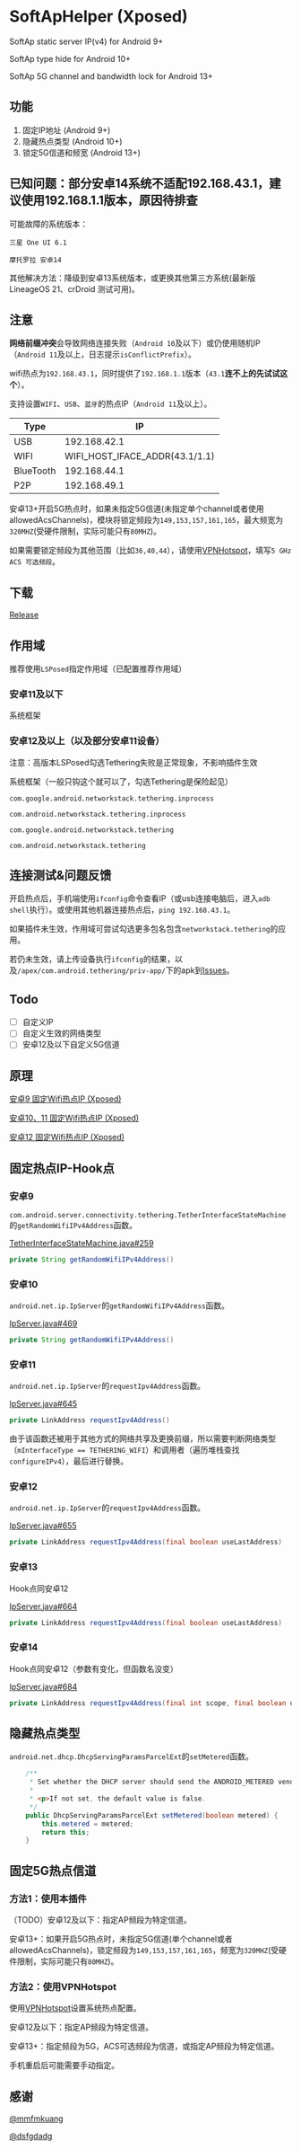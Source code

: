 # SoftApHelper (Xposed)

SoftAp static server IP(v4) for Android 9+

SoftAp type hide for Android 10+

SoftAp 5G channel and bandwidth lock for Android 13+ 

## 功能
1. 固定IP地址 (Android 9+)
2. 隐藏热点类型 (Android 10+)
3. 锁定5G信道和频宽 (Android 13+)

## 已知问题：部分安卓14系统不适配192.168.43.1，建议使用192.168.1.1版本，原因待排查
可能故障的系统版本：

`三星 One UI 6.1`

`摩托罗拉 安卓14`

其他解决方法：降级到安卓13系统版本，或更换其他第三方系统(最新版LineageOS 21、crDroid 测试可用)。

## 注意
**网络前缀冲突**会导致网络连接失败（`Android 10`及以下）或仍使用随机IP（`Android 11`及以上，日志提示`isConflictPrefix`）。

wifi热点为`192.168.43.1`，同时提供了`192.168.1.1`版本（`43.1`**连不上的先试试这个**）。

支持设置`WIFI`、`USB`、`蓝牙`的热点IP（`Android 11`及以上）。


| Type      | IP                             |
|-----------|--------------------------------|
| USB       | 192.168.42.1                   |
| WIFI      | WIFI_HOST_IFACE_ADDR(43.1/1.1) |
| BlueTooth | 192.168.44.1                   |
| P2P       | 192.168.49.1                   |

安卓13+开启5G热点时，如果未指定5G信道(未指定单个channel或者使用allowedAcsChannels)，模块将锁定频段为`149,153,157,161,165`，最大频宽为`320MHZ`(受硬件限制，实际可能只有`80MHZ`)。

如果需要锁定频段为其他范围（比如`36,40,44`），请使用[VPNHotspot](https://github.com/Mygod/VPNHotspot)，填写`5 GHz ACS 可选频段`。

## 下载
[Release](https://github.com/XhyEax/SoftApHelper/releases)

## 作用域
推荐使用`LSPosed`指定作用域（已配置推荐作用域）
### 安卓11及以下
系统框架

### 安卓12及以上（以及部分安卓11设备）
注意：高版本LSPosed勾选Tethering失败是正常现象，不影响插件生效

系统框架（一般只钩这个就可以了，勾选Tethering是保险起见）

`com.google.android.networkstack.tethering.inprocess`

`com.android.networkstack.tethering.inprocess`

`com.google.android.networkstack.tethering`

`com.android.networkstack.tethering`

## 连接测试&问题反馈
开启热点后，手机端使用`ifconfig`命令查看IP（或usb连接电脑后，进入`adb shell`执行）。或使用其他机器连接热点后，`ping 192.168.43.1`。

如果插件未生效，作用域可尝试勾选更多包名包含`networkstack.tethering`的应用。

若仍未生效，请上传设备执行`ifconfig`的结果，以及`/apex/com.android.tethering/priv-app/`下的apk到[Issues](https://github.com/XhyEax/SoftApHelper/issues)。

## Todo
- [ ] 自定义IP
- [ ] 自定义生效的网络类型
- [ ] 安卓12及以下自定义5G信道

## 原理
[安卓9 固定Wifi热点IP (Xposed)](https://blog.xhyeax.com/2021/03/01/android-9-set-hotpot-ip/)

[安卓10、11 固定Wifi热点IP (Xposed)](https://blog.xhyeax.com/2021/12/06/android-10-11-hostpot-set-ip/)

[安卓12 固定Wifi热点IP (Xposed)](https://blog.xhyeax.com/2022/07/06/android-12-hostpot-set-ip/)

## 固定热点IP-Hook点
### 安卓9
`com.android.server.connectivity.tethering.TetherInterfaceStateMachine`的`getRandomWifiIPv4Address`函数。

[TetherInterfaceStateMachine.java#259](http://aospxref.com/android-9.0.0_r61/xref/frameworks/base/services/core/java/com/android/server/connectivity/tethering/TetherInterfaceStateMachine.java#259)
```java
private String getRandomWifiIPv4Address()
```

### 安卓10
`android.net.ip.IpServer`的`getRandomWifiIPv4Address`函数。

[IpServer.java#469](http://aospxref.com/android-10.0.0_r47/xref/frameworks/base/services/net/java/android/net/ip/IpServer.java#469)
```java
private String getRandomWifiIPv4Address()
```

### 安卓11
`android.net.ip.IpServer`的`requestIpv4Address`函数。

[IpServer.java#645](http://aospxref.com/android-11.0.0_r21/xref/frameworks/base/packages/Tethering/src/android/net/ip/IpServer.java#645)
```java
private LinkAddress requestIpv4Address()
```

由于该函数还被用于其他方式的网络共享及更换前缀，所以需要判断网络类型（`mInterfaceType == TETHERING_WIFI`）和调用者（遍历堆栈查找`configureIPv4`），最后进行替换。


### 安卓12
`android.net.ip.IpServer`的`requestIpv4Address`函数。

[IpServer.java#655](http://aospxref.com/android-12.0.0_r3/xref/packages/modules/Connectivity/Tethering/src/android/net/ip/IpServer.java#655)
```java
private LinkAddress requestIpv4Address(final boolean useLastAddress)
```

### 安卓13
Hook点同安卓12

[IpServer.java#664](http://aospxref.com/android-13.0.0_r3/xref/packages/modules/Connectivity/Tethering/src/android/net/ip/IpServer.java#664)
```java
private LinkAddress requestIpv4Address(final boolean useLastAddress)
```

### 安卓14
Hook点同安卓12（参数有变化，但函数名没变）

[IpServer.java#684](http://aospxref.com/android-14.0.0_r2/xref/packages/modules/Connectivity/Tethering/src/android/net/ip/IpServer.java#684)
```java
private LinkAddress requestIpv4Address(final int scope, final boolean useLastAddress)
```

## 隐藏热点类型
`android.net.dhcp.DhcpServingParamsParcelExt`的`setMetered`函数。

```java
    /**
     * Set whether the DHCP server should send the ANDROID_METERED vendor-specific option.
     *
     * <p>If not set, the default value is false.
     */
    public DhcpServingParamsParcelExt setMetered(boolean metered) {
        this.metered = metered;
        return this;
    }
```

## 固定5G热点信道
### 方法1：使用本插件
（TODO）安卓12及以下：指定AP频段为特定信道。

安卓13+：如果开启5G热点时，未指定5G信道(单个channel或者allowedAcsChannels)，锁定频段为`149,153,157,161,165`，频宽为`320MHZ`(受硬件限制，实际可能只有`80MHZ`)。

### 方法2：使用VPNHotspot
使用[VPNHotspot](https://github.com/Mygod/VPNHotspot)设置系统热点配置。

安卓12及以下：指定AP频段为特定信道。

安卓13+：指定频段为5G，ACS可选频段为信道，或指定AP频段为特定信道。

手机重启后可能需要手动指定。


## 感谢
[@mmfmkuang](https://github.com/mmfmkuang)

[@dsfgdadg](https://github.com/dsfgdadg)
